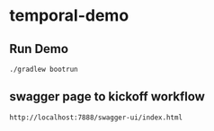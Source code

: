 # temporal-demo

## Run Demo

```
./gradlew bootrun
```

## swagger page to kickoff workflow

```
http://localhost:7888/swagger-ui/index.html
```
